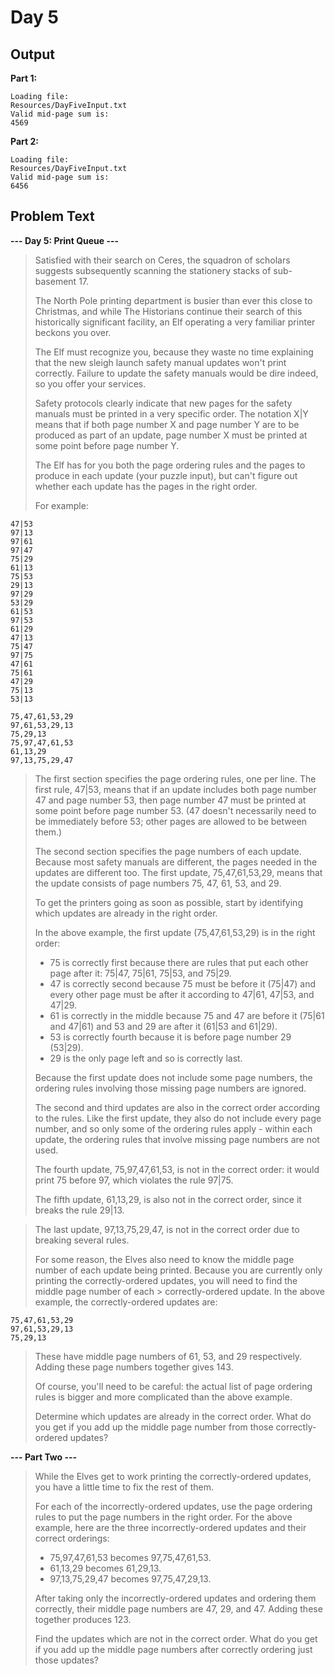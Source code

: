 # Day 5

## Output

**Part 1:**
```
Loading file:
Resources/DayFiveInput.txt
Valid mid-page sum is:
4569
```

**Part 2:**
```
Loading file:
Resources/DayFiveInput.txt
Valid mid-page sum is:
6456
```

## Problem Text

**--- Day 5: Print Queue ---**

> Satisfied with their search on Ceres, the squadron of scholars suggests subsequently scanning the stationery stacks of sub-basement 17.
> 
> The North Pole printing department is busier than ever this close to Christmas, and while The Historians continue their search of this historically significant facility, an Elf operating a very familiar printer beckons you over.
> 
> The Elf must recognize you, because they waste no time explaining that the new sleigh launch safety manual updates won't print correctly. Failure to update the safety manuals would be dire indeed, so you offer your services.
> 
> Safety protocols clearly indicate that new pages for the safety manuals must be printed in a very specific order. The notation X|Y means that if both page number X and page number Y are to be produced as part of an update, page number X must be printed at some point before page number Y.
> 
> The Elf has for you both the page ordering rules and the pages to produce in each update (your puzzle input), but can't figure out whether each update has the pages in the right order.
> 
> For example:

```
47|53
97|13
97|61
97|47
75|29
61|13
75|53
29|13
97|29
53|29
61|53
97|53
61|29
47|13
75|47
97|75
47|61
75|61
47|29
75|13
53|13

75,47,61,53,29
97,61,53,29,13
75,29,13
75,97,47,61,53
61,13,29
97,13,75,29,47
```

> The first section specifies the page ordering rules, one per line. The first rule, 47|53, means that if an update includes both page number 47 and page number 53, then page number 47 must be printed at some point before page number 53. (47 doesn't necessarily need to be immediately before 53; other pages are allowed to be between them.)
> 
> The second section specifies the page numbers of each update. Because most safety manuals are different, the pages needed in the updates are different too. The first update, 75,47,61,53,29, means that the update consists of page numbers 75, 47, 61, 53, and 29.
> 
> To get the printers going as soon as possible, start by identifying which updates are already in the right order.
> 
> In the above example, the first update (75,47,61,53,29) is in the right order:
> 
> * 75 is correctly first because there are rules that put each other page after it: 75|47, 75|61, 75|53, and 75|29.
> * 47 is correctly second because 75 must be before it (75|47) and every other page must be after it according to 47|61, 47|53, and 47|29.
> * 61 is correctly in the middle because 75 and 47 are before it (75|61 and 47|61) and 53 and 29 are after it (61|53 and 61|29).
> * 53 is correctly fourth because it is before page number 29 (53|29).
> * 29 is the only page left and so is correctly last.
> 
> Because the first update does not include some page numbers, the ordering rules involving those missing page numbers are ignored.
> 
> The second and third updates are also in the correct order according to the rules. Like the first update, they also do not include every page number, and so only some of the ordering rules apply - within each update, the ordering rules that involve missing page numbers are not used.
> 
> The fourth update, 75,97,47,61,53, is not in the correct order: it would print 75 before 97, which violates the rule 97|75.
> 
> The fifth update, 61,13,29, is also not in the correct order, since it breaks the rule 29|13.

> The last update, 97,13,75,29,47, is not in the correct order due to breaking several rules.
> 
> For some reason, the Elves also need to know the middle page number of each update being printed. Because you are currently only printing the correctly-ordered updates, you will need to find the middle page number of each > correctly-ordered update. In the above example, the correctly-ordered updates are:

```
75,47,61,53,29
97,61,53,29,13
75,29,13
```

> These have middle page numbers of 61, 53, and 29 respectively. Adding these page numbers together gives 143.
> 
> Of course, you'll need to be careful: the actual list of page ordering rules is bigger and more complicated than the above example.
> 
> Determine which updates are already in the correct order. What do you get if you add up the middle page number from those correctly-ordered updates?

**--- Part Two ---**

> While the Elves get to work printing the correctly-ordered updates, you have a little time to fix the rest of them.
> 
> For each of the incorrectly-ordered updates, use the page ordering rules to put the page numbers in the right order. For the above example, here are the three incorrectly-ordered updates and their correct orderings:
> 
> * 75,97,47,61,53 becomes 97,75,47,61,53.
> * 61,13,29 becomes 61,29,13.
> * 97,13,75,29,47 becomes 97,75,47,29,13.
> 
> After taking only the incorrectly-ordered updates and ordering them correctly, their middle page numbers are 47, 29, and 47. Adding these together produces 123.
> 
> Find the updates which are not in the correct order. What do you get if you add up the middle page numbers after correctly ordering just those updates?
